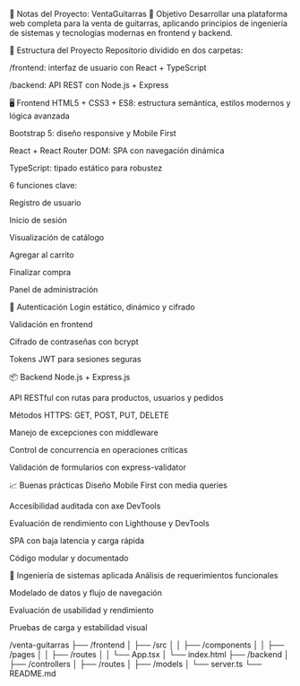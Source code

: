 📝 Notas del Proyecto: VentaGuitarras
🎯 Objetivo
Desarrollar una plataforma web completa para la venta de guitarras, aplicando principios de ingeniería de sistemas y tecnologías modernas en frontend y backend.

🧱 Estructura del Proyecto
Repositorio dividido en dos carpetas:

/frontend: interfaz de usuario con React + TypeScript

/backend: API REST con Node.js + Express

🖥️ Frontend
HTML5 + CSS3 + ES8: estructura semántica, estilos modernos y lógica avanzada

Bootstrap 5: diseño responsive y Mobile First

React + React Router DOM: SPA con navegación dinámica

TypeScript: tipado estático para robustez

6 funciones clave:

Registro de usuario

Inicio de sesión

Visualización de catálogo

Agregar al carrito

Finalizar compra

Panel de administración

🔐 Autenticación
Login estático, dinámico y cifrado

Validación en frontend

Cifrado de contraseñas con bcrypt

Tokens JWT para sesiones seguras

📦 Backend
Node.js + Express.js

API RESTful con rutas para productos, usuarios y pedidos

Métodos HTTPS: GET, POST, PUT, DELETE

Manejo de excepciones con middleware

Control de concurrencia en operaciones críticas

Validación de formularios con express-validator

📈 Buenas prácticas
Diseño Mobile First con media queries

Accesibilidad auditada con axe DevTools

Evaluación de rendimiento con Lighthouse y DevTools

SPA con baja latencia y carga rápida

Código modular y documentado

🧪 Ingeniería de sistemas aplicada
Análisis de requerimientos funcionales

Modelado de datos y flujo de navegación

Evaluación de usabilidad y rendimiento

Pruebas de carga y estabilidad visual

/venta-guitarras
├── /frontend
│   ├── /src
│   │   ├── /components
│   │   ├── /pages
│   │   ├── /routes
│   │   └── App.tsx
│   └── index.html
├── /backend
│   ├── /controllers
│   ├── /routes
│   ├── /models
│   └── server.ts
└── README.md
